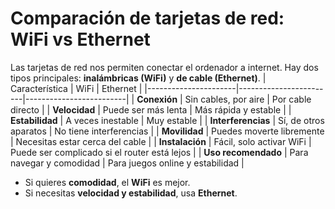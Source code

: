# Comparación de tarjetas de red: WiFi vs Ethernet 

Las tarjetas de red nos permiten conectar el ordenador a internet. Hay dos tipos principales: **inalámbricas (WiFi)** y **de cable (Ethernet)**. 
| Característica       | WiFi                 | Ethernet              |
|----------------------|------------------------|-------------------------|
| **Conexión**        | Sin cables, por aire   | Por cable directo       |
| **Velocidad**       | Puede ser más lenta    | Más rápida y estable    |
| **Estabilidad**     | A veces inestable      | Muy estable             |
| **Interferencias**  | Sí, de otros aparatos  | No tiene interferencias |
| **Movilidad**       | Puedes moverte libremente | Necesitas estar cerca del cable |
| **Instalación**     | Fácil, solo activar WiFi | Puede ser complicado si el router está lejos |
| **Uso recomendado** | Para navegar y comodidad | Para juegos online y estabilidad |


- Si quieres **comodidad**, el **WiFi** es mejor.  
- Si necesitas **velocidad y estabilidad**, usa **Ethernet**.  



